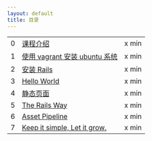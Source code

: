 ```yaml
---
layout: default
title: 目录
---
```


<table class="index-table">
  <tbody>
    <tr class="episode-wrap">
      <td class="episode-index">0</td>
      <td class="episode-title">
        <a href="00_intro.html">
          课程介绍
        </a>
      </td>
      <td class="episode-length">
        x min
      </td>
    </tr>
    <tr class="episode-wrap">
      <td class="episode-index">1</td>
      <td class="episode-title">
        <a href="01_vagrant.html">
          使用 vagrant 安装 ubuntu 系统
        </a>
      </td>
      <td class="episode-length">
        x min
      </td>
    </tr>
    <tr class="episode-wrap">
      <td class="episode-index">2</td>
      <td class="episode-title">
        <a href="02_getrails.html">
          安装 Rails
        </a>
      </td>
      <td class="episode-length">
        x min
      </td>
    </tr>
    <tr class="episode-wrap">
      <td class="episode-index">3</td>
      <td class="episode-title">
        <a href="03_run.html">
          Hello World
        </a>
      </td>
      <td class="episode-length">
        x min
      </td>
    </tr>
    <tr class="episode-wrap">
      <td class="episode-index">4</td>
      <td class="episode-title">
        <a href="04_staticpage.html">
          静态页面
        </a>
      </td>
      <td class="episode-length">
        x min
      </td>
    </tr>
    <tr class="episode-wrap">
      <td class="episode-index">5</td>
      <td class="episode-title">
        <a href="05_rails_way.html">
          The Rails Way
        </a>
      </td>
      <td class="episode-length">
        x min
      </td>
    </tr>
    <tr class="episode-wrap">
      <td class="episode-index">6</td>
      <td class="episode-title">
        <a href="06_asset_pipeline.html">
          Asset Pipeline
        </a>
      </td>
      <td class="episode-length">
        x min
      </td>
    </tr>
    <tr class="episode-wrap">
      <td class="episode-index">7</td>
      <td class="episode-title">
        <a href="07_keep_simple.html">
          Keep it simple, Let it grow.
        </a>
      </td>
      <td class="episode-length">
        x min
      </td>
    </tr>
  </tbody>
</table>
